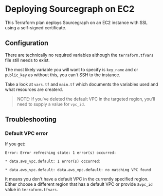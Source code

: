 # Deploying Sourcegraph on EC2

This Terraform plan deploys Sourcegraph on an EC2 instance with SSL using a self-signed certificate.

## Configuration

There are technically no required variables although the `terraform.tfvars` file still needs to exist.

The most likely variable you will want to specify is `key_name` and or `public_key` as without this, you can't SSH to the instance.

Take a look at `vars.tf` and `main.tf` which documents the variables used and what resources are createrd.

> NOTE: If you've deleted the default VPC in the targeted region, you'll need to supply a value for `vpc_id`.

## Troubleshooting

### Default VPC error

If you get:

```shell
Error: Error refreshing state: 1 error(s) occurred:

* data.aws_vpc.default: 1 error(s) occurred:

* data.aws_vpc.default: data.aws_vpc.default: no matching VPC found

```

It means you don't have a default VPC in the currently specified region. Either choose a different region that has a default VPC or provide a`vpc_id` value in `terraform.tfvars`.
